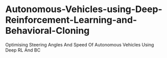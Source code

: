 # Autonomous-Vehicles-using-Deep-Reinforcement-Learning-and-Behavioral-Cloning
Optimising Steering Angles And Speed Of Autonomous Vehicles Using Deep RL And BC
